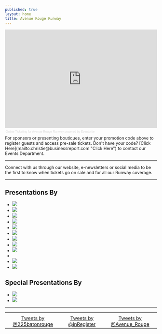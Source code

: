 ```yaml
---
published: true
layout: home
title: Avenue Rouge Runway
---
```


<!-- Eventbrite Ticket Sales -->
<div style="width:100%; text-align:left;" ><iframe src="http://www.eventbrite.com/tickets-external?eid=7082920205&ref=etckt&v=2" frameborder="0" height="325" width="100%" vspace="0" hspace="0" marginheight="5" marginwidth="5" scrolling="auto" allowtransparency="true"></iframe><div style="font-family:Helvetica, Arial; font-size:10px; padding:5px 0 5px; margin:2px; width:100%; text-align:left;" ><a style="color:#ddd; text-decoration:none;" target="_blank" href="http://www.eventbrite.com/r/etckt">Online Ticketing</a><span style="color:#ddd;"> for </span><a style="color:#ddd; text-decoration:none;" target="_blank" href="http://avenuerougerunway.eventbrite.com?ref=etckt">Avenue Rouge Runway</a> <span style="color:#ddd;">powered by</span> <a style="color:#ddd; text-decoration:none;" target="_blank" href="http://www.eventbrite.com?ref=etckt">Eventbrite</a></div></div>
For sponsors or presenting boutiques, enter your promotion code above to register guests and access pre-sale tickets. Don't have your code? [Click Here](mailto:christie@businessreport.com "Click Here") to contact our Events Department.
<hr>
<!--how do I make a new page and refernece it? ### Missed our 2012 show? [Click here](http://www.avenuerougerunway.com/2012) for photos, videos, red carpet interviews and to download the program. -->
        
Connect with us through our website, e-newsletters or social media to be the first to know when tickets go on sale and for all our Runway coverage.
<hr>
       <div class="row">
        <div class="col col-lg-12">
          <div class="presentations">
            <h2>Presentations By</h2>
            <div class="presenters">
              <ul>
                <li><a href="http://aristocracyapparel.com/"><img src="http://www.225batonrouge.com/images/arr/aristocracy.png" /></a></li>
                <li><a href="https://www.facebook.com/pages/Edit-by-LBP/115987308568201"><img src="http://www.225batonrouge.com/images/arr/edit.png" /></a></li>
                <li><a href="http://www.frockcandy.com/"><img 	src="http://www.225batonrouge.com/images/arr/frockcandy.jpg" /></a></li>
                <li><a href="http://allthingsmint.com/"><img src="http://www.225batonrouge.com/images/arr/mint.jpg" /></a></li>
                <li><a href="http://www.lmfj.com/"><img src="http://www.225batonrouge.com/images/arr/lmfj.png" /></a></li>
                <li><a href="https://www.facebook.com/pages/Vertage-Clothing/238456516211677"><img src="http://www.225batonrouge.com/images/arr/vertage.jpg" /></a></li>
                <li><a href="http://www.evesapple.com/"><img src="http://www.225batonrouge.com/images/arr/EvesApple.png" /></a></li>
                 <li><a href="http://www.georgebass.com/"><img src="http://www.225batonrouge.com/images/arr/georgebass.png" /></a></li>
                <li><a href="http://www.nkboutique.com/"><img src="http://www.225batonrouge.com/images/arr/nk.png" /></a></li>
                <li><a href="https://www.facebook.com/pages/FeBe-Clothing/50278537372"><im src="http://www.225batonrouge.com/images/arr/febe.png" /></a></li>
                <li><a href="http://www.shopkikionline.com/web/"><img src="http://www.225batonrouge.com/images/arr/kiki.png" /></a></li>
                <li><a href="https://www.facebook.com/RodeoBoutique"><img src="http://www.225batonrouge.com/images/arr/rodeo.png" /></a></li>
              </ul>
            </div>
          </div>
          <div class="presentations">
            <h2>Special Presentations By</h2>
            <div class="presenters">
              <ul>
                 <li><a href="http://idobridalcouture.com/"><img src="http://www.225batonrouge.com/images/arr/ido.png" /></a></li>
<li><a href="http://www.bellabridesmaid.com/index.php#mi=2&pt=1&pi=10000&s=0&p=0&a=3&at=0"> <img src="http://www.225batonrouge.com/images/arr/bellabridesmaidh.jpg" /> </a> </li>
</div>
</div>
</div>
</div>
<hr>
<table align="center">
<tr>
<td align="center" valign="top">         
<!--225 Facebook Like Box -->       
<div class="fb-like-box" data-href="https://www.facebook.com/225magazine" data-width="225" data-show-faces="false" data-stream="false" data-show-border="true" data-header="true"></div>
</td>
<td align="center" valign="top">
<!--INR Facebook Like Box -->        
 <div class="fb-like-box" data-href="https://www.facebook.com/inregistermagazine" data-width="225" data-height="100" data-show-faces="false" data-stream="false" data-show-border="true" data-header="true"></div>
</td>
<td align="center" valign="top">
<!--AR Facebook Like Box --> 
<div class="fb-like-box" data-href="https://www.facebook.com/avenuerouge" data-width="225" data-show-faces="false" data-stream="false" data-show-border="true" data-header="true"></div> 
</td>
</tr>
<tr>
<td align="center" valign="top">
<!--225 twitter Box --> 
<a class="twitter-timeline" width="225" height="75" href="https://twitter.com/225batonrouge" data-widget-id="352860050601156608">Tweets by @225batonrouge</a>
<script>!function(d,s,id){var js,fjs=d.getElementsByTagName(s)[0],p=/^http:/.test(d.location)?'http':'https';if(!d.getElementById(id)){js=d.createElement(s);js.id=id;js.src=p+"://platform.twitter.com/widgets.js";fjs.parentNode.insertBefore(js,fjs);}}(document,"script","twitter-wjs");</script>
</td>        
<td align="center" valign="top">
<!--INR twitter Box -->
<a class="twitter-timeline" width="225" height="75" href="https://twitter.com/inRegister" data-widget-id="352860346148589568">Tweets by @inRegister</a>
<script>!function(d,s,id){var js,fjs=d.getElementsByTagName(s)[0],p=/^http:/.test(d.location)?'http':'https';if(!d.getElementById(id)){js=d.createElement(s);js.id=id;js.src=p+"://platform.twitter.com/widgets.js";fjs.parentNode.insertBefore(js,fjs);}}(document,"script","twitter-wjs");</script>
</td>        
<td align="center" valign="top">       
<!--AR twitter Box -->         
<a class="twitter-timeline" width="225" height="75" href="https://twitter.com/Avenue_Rouge" data-widget-id="352835755716001793">Tweets by @Avenue_Rouge</a>
<script>!function(d,s,id){var js,fjs=d.getElementsByTagName(s)[0],p=/^http:/.test(d.location)?'http':'https';if(!d.getElementById(id)){js=d.createElement(s);js.id=id;js.src=p+"://platform.twitter.com/widgets.js";fjs.parentNode.insertBefore(js,fjs);}}(document,"script","twitter-wjs");</script>

</td>
</tr>
</table>
